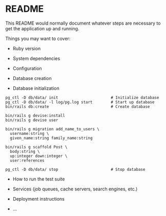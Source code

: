 # README

This README would normally document whatever steps are necessary to get the
application up and running.

Things you may want to cover:

* Ruby version

* System dependencies

* Configuration

* Database creation

* Database initialization
```shell
pg_ctl -D db/data/ init                       # Initialize database 
pg_ctl -D db/data/ -l log/pg.log start        # Start up database
bin/rails db:create                           # Create database

bin/rails g devise:install
bin/rails g devise user

bin/rails g migration add_name_to_users \
  username:string \
  given_name:string family_name:string
  
bin/rails g scaffold Post \
  body:string \
  up:integer down:integer \
  user:references

pg_ctl -D db/data/ stop                       # Stop database
```

* How to run the test suite

* Services (job queues, cache servers, search engines, etc.)

* Deployment instructions

* ...
